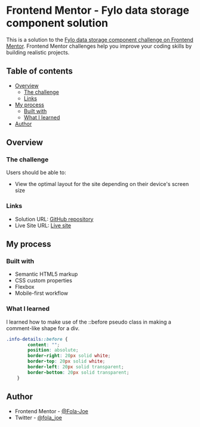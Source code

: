 # Frontend Mentor - Fylo data storage component solution

This is a solution to the [Fylo data storage component challenge on Frontend Mentor](https://www.frontendmentor.io/challenges/fylo-data-storage-component-1dZPRbV5n). Frontend Mentor challenges help you improve your coding skills by building realistic projects. 

## Table of contents

- [Overview](#overview)
  - [The challenge](#the-challenge)
  - [Links](#links)
- [My process](#my-process)
  - [Built with](#built-with)
  - [What I learned](#what-i-learned)
- [Author](#author)

## Overview

### The challenge

Users should be able to:

- View the optimal layout for the site depending on their device's screen size

### Links

- Solution URL:  [GitHub repository](https://github.com/Fola-Joe/Fylo-data-storage-component.git)
- Live Site URL:  [Live site](https://fola-joe.github.io/Fylo-data-storage-component/)

## My process

### Built with

- Semantic HTML5 markup
- CSS custom properties
- Flexbox
- Mobile-first workflow

### What I learned

I learned how to make use of the ::before pseudo class in making a comment-like shape for a div.
```css
.info-details::before {
		content: "";
		position: absolute;
		border-right: 20px solid white;
		border-top: 20px solid white;
		border-left: 20px solid transparent;
		border-bottom: 20px solid transparent;
	}
```

## Author

- Frontend Mentor - [@Fola-Joe](https://www.frontendmentor.io/profile/Fola-Joe)
- Twitter - [@fola_joe](https://twitter.com/fola_joe)